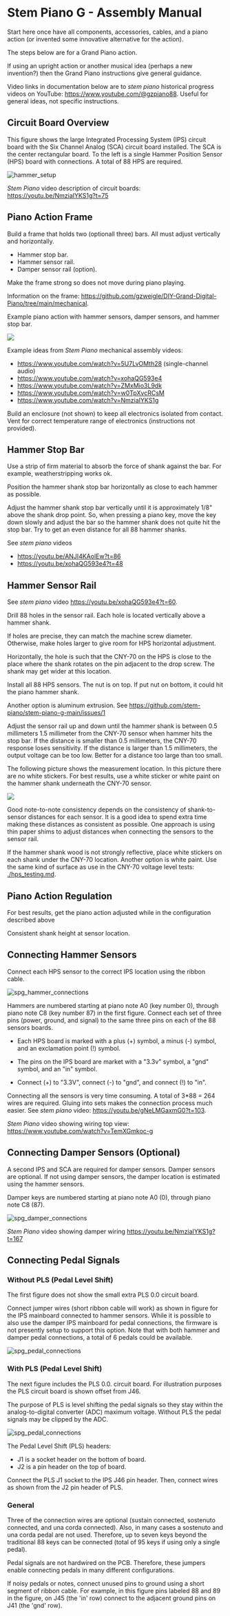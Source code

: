 # Stem Piano G - Assembly Manual

Start here once have all components, accessories, cables, and a piano action (or invented some innovative alternative for the action).

The steps below are for a Grand Piano action.

If using an upright action or another musical idea (perhaps a new invention?) then the Grand Piano instructions give general guidance.

Video links in documentation below are to *stem piano* historical progress videos on YouTube: https://www.youtube.com/@gzpiano88. Useful for general ideas, not specific instructions.

## Circuit Board Overview

This figure shows the large Integrated Processing System (IPS) circuit board with the Six Channel Analog (SCA) circuit board installed. The SCA is the center rectangular board. To the left is a single Hammer Position Sensor (HPS) board with connections. A total of 88 HPS are required.

![hammer_setup](diagrams/stem_piano_hammer_setup.png)

*Stem Piano* video description of circuit boards: https://youtu.be/NmziaIYKS1g?t=75

## Piano Action Frame

Build a frame that holds two (optionall three) bars. All must adjust vertically and horizontally.
* Hammer stop bar.
* Hammer sensor rail.
* Damper sensor rail (option).

Make the frame strong so does not move during piano playing.

Information on the frame: https://github.com/gzweigle/DIY-Grand-Digital-Piano/tree/main/mechanical.

Example piano action with hammer sensors, damper sensors, and hammer stop bar.

![](pictures/mechanical_assembly.jpg)

Example ideas from *Stem Piano* mechanical assembly videos:
* https://www.youtube.com/watch?v=5U7LvOMth28 (single-channel audio)
* https://www.youtube.com/watch?v=xohaQG593e4
* https://www.youtube.com/watch?v=ZMxMio3L9dk
* https://www.youtube.com/watch?v=w0TpXvcRCsM
* https://www.youtube.com/watch?v=NmziaIYKS1g

Build an enclosure (not shown) to keep all electronics isolated from contact. Vent for correct temperature range of electronics (instructions not provided).

## Hammer Stop Bar

Use a strip of firm material to absorb the force of shank against the bar. For example, weatherstripping works ok.

Position the hammer shank stop bar horizontally as close to each hammer as possible.

Adjust the hammer shank stop bar vertically until it is approximately 1/8" above the shank drop point. So, when pressing a piano key, move the key down slowly and adjust the bar so the hammer shank does not quite hit the stop bar. Try to get an even distance for all 88 hammer shanks.

See *stem piano* videos
* https://youtu.be/ANJI4KAolEw?t=86
* https://youtu.be/xohaQG593e4?t=48

## Hammer Sensor Rail

See *stem piano* video https://youtu.be/xohaQG593e4?t=60.

Drill 88 holes in the sensor rail. Each hole is located vertically above a hammer shank.

If holes are precise, they can match the machine screw diameter. Otherwise, make holes larger to give room for HPS horizontal adjustment.

Horizontally, the hole is such that the CNY-70 on the HPS is close to the place where the shank rotates on the pin adjacent to the drop screw. The shank may get wider at this location.

Install all 88 HPS sensors. The nut is on top. If put nut on bottom, it could hit the piano hammer shank.

Another option is aluminum extrusion. See https://github.com/stem-piano/stem-piano-g-main/issues/1

Adjust the sensor rail up and down until the hammer shank is between 0.5 millimeters 1.5 millimeter from the CNY-70 sensor when hammer hits the stop bar. If the distance is smaller than 0.5 millimeters, the CNY-70 response loses sensitivity. If the distance is larger than 1.5 millimeters, the output voltage can be too low. Better for a distance too large than too small.

The following picture shows the measurement location. In this picture there are no white stickers. For best results, use a white sticker or white paint on the hammer shank underneath the CNY-70 sensor.

![](./pictures/hammer2sensor.jpg)

Good note-to-note consistency depends on the consistency of shank-to-sensor distances for each sensor. It is a good idea to spend extra time making these distances as consistent as possible. One approach is using thin paper shims to adjust distances when connecting the sensors to the sensor rail.

If the hammer shank wood is not strongly reflective, place white stickers on each shank under the CNY-70 location. Another option is white paint. Use the same kind of surface as use in the CNY-70 voltage level tests: [./hps_testing.md](./hps_testing.md).

## Piano Action Regulation

For best results, get the piano action adjusted while in the configuration described above

Consistent shank height at sensor location.

## Connecting Hammer Sensors

Connect each HPS sensor to the correct IPS location using the ribbon cable.

![spg_hammer_connections](diagrams/hammer_connections.png)

Hammers are numbered starting at piano note A0 (key number 0), through piano note C8 (key number 87) in the first figure. Connect each set of three pins (power, ground, and signal) to the same three pins on each of the 88 sensors boards.

* Each HPS board is marked with a plus (+) symbol, a minus (-) symbol, and an exclamation point (!) symbol.

* The pins on the IPS board are market with a "3.3v" symbol, a "gnd" symbol, and an "in" symbol.

* Connect (+) to "3.3V", connect (-) to "gnd", and connect (!) to "in".

Connecting all the sensors is very time consuming. A total of 3*88 = 264 wires are required. Gluing into sets makes the connection process much easier. See *stem piano* video: https://youtu.be/gNeLMGaxmG0?t=103.

*Stem Piano* video showing wiring top view: https://www.youtube.com/watch?v=TemXGmkoc-g

## Connecting Damper Sensors (Optional)

A second IPS and SCA are required for damper sensors. Damper sensors are optional. If not using damper sensors, the damper location is estimated using the hammer sensors.

Damper keys are numbered starting at piano note A0 (0), through piano note C8 (87).

![spg_damper_connections](diagrams/damper_connections.png)

*Stem Piano* video showing damper wiring https://youtu.be/NmziaIYKS1g?t=167

## Connecting Pedal Signals

### Without PLS (Pedal Level Shift)

The first figure does not show the small extra PLS 0.0 circuit board.

Connect jumper wires (short ribbon cable will work) as shown in figure for the IPS mainboard connected to hammer sensors. While it is possible to also use the damper IPS mainboard for pedal connections, the firmware is not presently setup to support this option. Note that with both hammer and damper pedal connections, a total of 6 pedals could be available.

![spg_pedal_connections](diagrams/pedal_connections.png)

### With PLS (Pedal Level Shift)
The next figure includes the PLS 0.0. circuit board. For illustration purposes the PLS circuit board is shown offset from J46.

The purpose of PLS is level shifting the pedal signals so they stay within the analog-to-digital converter (ADC) maximum voltage. Without PLS the pedal signals may be clipped by the ADC.

![spg_pedal_connections](diagrams/pedal_connections_with_pls.png)

The Pedal Level Shift (PLS) headers:
* J1 is a socket header on the bottom of board.
* J2 is a pin header on the top of board.

Connect the PLS J1 socket to the IPS J46 pin header. Then, connect wires as shown from the J2 pin header of PLS.

### General

Three of the connection wires are optional (sustain connected, sostenuto connected, and una corda connected). Also, in many cases a sostenuto and una corda pedal are not used. Therefore, up to seven keys beyond the traditional 88 keys can be connected (total of 95 keys if using only a single pedal).

Pedal signals are not hardwired on the PCB. Therefore, these jumpers enable connecting pedals in many different configurations.

If noisy pedals or notes, connect unused pins to ground using a short segment of ribbon cable. For example, in this figure pins labeled 88 and 89 in the figure, on J45 (the 'in' row) connect to the adjacent ground pins on J41 (the 'gnd' row).